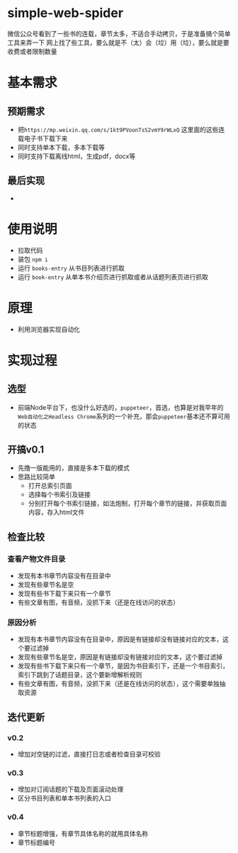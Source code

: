 # simple-web-spider
微信公众号看到了一些书的连载，章节太多，不适合手动拷贝，于是准备搞个简单工具来弄一下
网上找了些工具，要么就是不（太）会（垃）用（垃），要么就是要收费或者限制数量

# 基本需求
## 预期需求
- 把`https://mp.weixin.qq.com/s/1kt9PVoonTsS2vmY9rWLxQ` 这里面的这些连载电子书下载下来
- 同时支持单本下载，多本下载等
- 同时支持下载离线html，生成pdf，docx等

## 最后实现
-

# 使用说明
- 拉取代码 
- 装包 `npm i`
- 运行 `books-entry` 从书目列表进行抓取
- 运行 `book-entry` 从单本书介绍页进行抓取或者从话题列表页进行抓取

# 原理
- 利用浏览器实现自动化

# 实现过程
## 选型
- 前端Node平台下，也没什么好选的，`puppeteer`，首选，也算是对我早年的`Web自动化之Headless Chrome`系列的一个补充，那会`puppeteer`基本还不算可用的状态

## 开搞v0.1
- 先撸一版能用的，直接是多本下载的模式
- 思路比较简单
    - 打开总索引页面
    - 选择每个书索引及链接
    - 分别打开每个书索引链接，如法炮制，打开每个章节的链接，并获取页面内容，存入html文件
    
## 检查比较
### 查看产物文件目录
- 发现有本书章节内容没有在目录中
- 发现有些章节名是空
- 发现有些书下载下来只有一个章节
- 有些文章有图，有音频，没抓下来（还是在线访问的状态）

### 原因分析
- 发现有本书章节内容没有在目录中，原因是有链接却没有链接对应的文本，这个要过滤掉
- 发现有些章节名是空，原因是有链接却没有链接对应的文本，这个要过滤掉
- 发现有些书下载下来只有一个章节，是因为书目索引下，还是一个书目索引，索引下跳到了话题目录，这个要新增解析规则
- 有些文章有图，有音频，没抓下来（还是在线访问的状态），这个需要单独抽取资源


## 迭代更新
### v0.2
- 增加对空链的过滤，直接打日志或者检查目录可校验

### v0.3
- 增加对订阅话题的下载及页面滚动处理
- 区分书目列表和单本书列表的入口

### v0.4
- 章节标题增强，有章节具体名称的就用具体名称
- 章节标题编号
